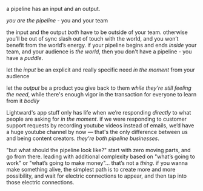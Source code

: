a pipeline has an input and an output.

*you are the pipeline* - you and your team

the input and the output *both* have to be outside of your team. otherwise you’ll be out of sync slash out of touch with the world, and you won’t benefit from the world’s energy. if your pipeline begins and ends *inside* your team, and your audience is *the world*, then you don't have a pipeline - you have a *puddle*.

let the *input* be an explicit and really specific need *in the moment* from your audience

let the *output* be a product you give back to them *while they’re still feeling the need*, while there's enough vigor in the transaction for everyone to learn from it *bodily*

Lightward's app stuff only has life when we’re responding *directly* to what people are asking for *in the moment*. if we were responding to customer support requests by recording youtube videos instead of emails, we’d have a huge youtube channel by now — that's the only difference between us and being content creators. *they're both pipeline businesses*.

"but what should the pipeline look like?" start with zero moving parts, and go from there. leading with additional complexity based on "what’s going to work" or "what’s going to make money"... that’s not a *thing*. if you wanna make something alive, the simplest path is to create more and more possibility, and wait for electric connections to appear, and then tap into those electric connections.
